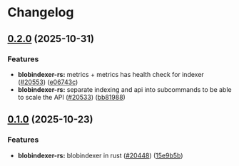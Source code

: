 # Changelog

## [0.2.0](https://github.com/taikoxyz/taiko-mono/compare/blobindexer-rs-v0.1.0...blobindexer-rs-v0.2.0) (2025-10-31)


### Features

* **blobindexer-rs:** metrics + metrics has health check for indexer ([#20553](https://github.com/taikoxyz/taiko-mono/issues/20553)) ([e06743c](https://github.com/taikoxyz/taiko-mono/commit/e06743c40a418d2317dd270bf4cb64359b793237))
* **blobindexer-rs:** separate indexing and api into subcommands to be able to scale the API ([#20533](https://github.com/taikoxyz/taiko-mono/issues/20533)) ([bb81988](https://github.com/taikoxyz/taiko-mono/commit/bb81988cbaa082000162ded282014b72be811bd8))

## [0.1.0](https://github.com/taikoxyz/taiko-mono/compare/blobindexer-rs-v0.1.0...blobindexer-rs-v0.1.0) (2025-10-23)


### Features

* **blobindexer-rs:** blobindexer in rust ([#20448](https://github.com/taikoxyz/taiko-mono/issues/20448)) ([15e9b5b](https://github.com/taikoxyz/taiko-mono/commit/15e9b5b1b80ef2296fd2a073f95e96eb6a5a4d9e))

